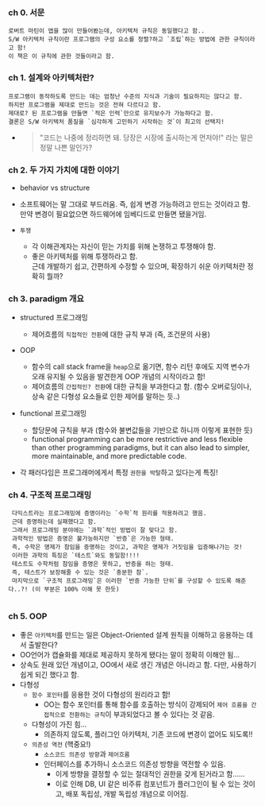 ### ch 0. 서문
```text
로버트 마틴이 앱을 많이 만들어봤는데, 아키텍처 규칙은 동일했다고 함..
S/W 아키텍처 규칙이란 프로그램의 구성 요소를 정렬?하고 `조립`하는 방법에 관한 규칙이라고 함!
이 책은 이 규칙에 관한 것들이라고 함.
```

### ch 1. 설계와 아키텍처란?
```text
프로그램이 동작하도록 만드는 데는 엄청난 수준의 지식과 기술이 필요하지는 않다고 함. 
하지만 프로그램을 제대로 만드는 것은 전혀 다르다고 함.
제대로? 된 프로그램을 만들면 `적은 인력`만으로 유지보수가 가능하다고 함.
결론은 S/W 아키텍처 품질을 `심각하게 고민하기 시작하는 것`이 최고의 선택지! 
```
- > "코드는 나중에 정리하면 돼. 당장은 시장에 출시하는게 먼저야!" 라는 말은 정말 나쁜 말인가?

### ch 2. 두 가지 가치에 대한 이야기
- behavior vs structure
- 소프트웨어는 말 그대로 부드러움. 즉, 쉽게 변경 가능하려고 만드는 것이라고 함. <br/>
  만약 변경이 필요없으면 하드웨어에 임베디드로 만들면 됐을거임.

- `투쟁`
  - 각 이해관계자는 자신이 믿는 가치를 위해 논쟁하고 투쟁해야 함.
  - 좋은 아키텍처를 위해 투쟁하라고 함. <br/>
    근데 개발하기 쉽고, 간편하게 수정할 수 있으며, 확장하기 쉬운 아키텍처란 정확히 뭘까?


### ch 3. paradigm 개요
- structured 프로그래밍
  - 제어흐름의 `직접적인 전환`에 대한 규칙 부과 (즉, 조건문의 사용)
- OOP
  - 함수의 call stack frame을 `heap`으로 옮기면, 함수 리턴 후에도 지역 변수가 오래 유지될 수 있음을 발견한게 OOP 개념의 시작이라고 함!
  - 제어흐름의 `간접적인? 전환`에 대한 규칙을 부과한다고 함. (함수 오버로딩이나, 상속 같은 다형성 요소들로 인한 제어를 말하는 듯..)
- functional 프로그래밍
  - 할당문에 규칙을 부과 (함수와 불변값들을 기반으로 하니까 이렇게 표현한 듯)
  - functional programming can be more restrictive and less flexible than other programming paradigms, but it can also lead to simpler, more maintainable, and more predictable code.

- 각 패러다임은 프로그래머에게서 특정 `권한을 박탈`하고 있다는게 특징!


### ch 4. 구조적 프로그래밍
```text
 다익스트라는 프로그래밍에 증명이라는 `수학`적 원리를 적용하려고 했음.
 근데 증명하는데 실패했다고 함.
 그래서 프로그래밍 분야에는 `과학`적인 방법이 잘 맞다고 함.
 과학적인 방법은 증명은 불가능하지만 `반증`은 가능한 형태.
 즉, 수학은 명제가 참임을 증명하는 것이고, 과학은 명제가 거짓임을 입증해나가는 것!
 이러한 과학의 특징은 `테스트`와도 동일함!!!!
 테스트도 수학처럼 참임을 증명은 못하고, 반증을 하는 형태.
 즉, 테스트가 보장해줄 수 있는 것은 `충분한 참`.
 마지막으로 `구조적 프로그래밍`은 이러한 `반증 가능한 단위`를 구성할 수 있도록 해준다..?! (이 부분은 100% 이해 못 한듯)
 
```

### ch 5. OOP
- 좋은 `아키텍처`를 만드는 일은 Object-Oriented 설계 원칙을 이해하고 응용하는 데서 출발한다?
- OO언어가 캡슐화를 제대로 제공하지 못하게 됐다는 말이 정확히 이해안 됨...
- 상속도 원래 있던 개념이고, OO에서 새로 생긴 개념은 아니라고 함. 다만, 사용하기 쉽게 되긴 했다고 함.
- 다형성
  - `함수 포인터`를 응용한 것이 다형성의 원리라고 함!
    - OO는 함수 포인터를 통해 함수를 호출하는 방식이 강제되어 `제어 흐름을 간접적으로 전환하는 규칙`이 부과되었다고 볼 수 있다는 것 같음.
  - 다형성이 가진 힘...
    - 의존하지 않도록, 플러그인 아키텍처, 기존 코드에 변경이 없어도 되도록!!
  - `의존성 역전` (핵중요!)
    - `소스코드 의존성 방향`과 `제어흐름`
    - 인터페이스를 추가하니 소스코드 의존성 방향을 역전할 수 있음.
      - 이게 방향을 결정할 수 있는 절대적인 권한을 갖게 된거라고 함......
      - 이로 인해 DB, UI 같은 비주류 컴포넌트가 플러그인이 될 수 있는 것이고, 배포 독립성, 개발 독립성 개념으로 이어짐.




